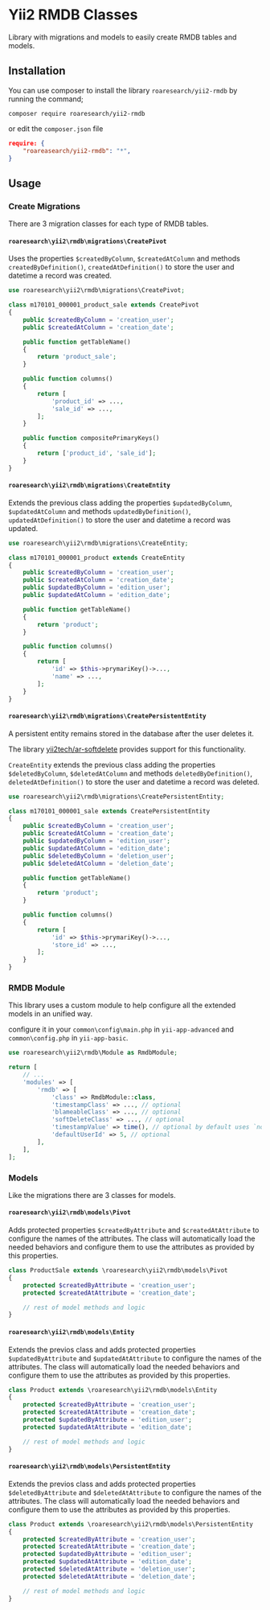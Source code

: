 Yii2 RMDB Classes
=================

Library with migrations and models to easily create RMDB tables and models.

Installation
-----------

You can use composer to install the library `roaresearch/yii2-rmdb` by running the
command;

`composer require roaresearch/yii2-rmdb`

or edit the `composer.json` file

```json
require: {
    "roareasearch/yii2-rmdb": "*",
}
```

Usage
-----

### Create Migrations

There are 3 migration classes for each type of RMDB tables.

#### `roaresearch\yii2\rmdb\migrations\CreatePivot`

Uses the properties  `$createdByColumn`, `$createdAtColumn` and methods
`createdByDefinition()`, `createdAtDefinition()` to store the user and datetime
a record was created.

```php
use roaresearch\yii2\rmdb\migrations\CreatePivot;

class m170101_000001_product_sale extends CreatePivot
{
    public $createdByColumn = 'creation_user';
    public $createdAtColumn = 'creation_date';

    public function getTableName()
    {
        return 'product_sale';
    }

    public function columns()
    {
        return [
            'product_id' => ...,
            'sale_id' => ...,
        ];
    }

    public function compositePrimaryKeys()
    {
        return ['product_id', 'sale_id'];
    }
}
```

#### `roaresearch\yii2\rmdb\migrations\CreateEntity`

Extends the previous class adding the properties  `$updatedByColumn`,
`$updatedAtColumn` and methods `updatedByDefinition()`, `updatedAtDefinition()`
to store the user and datetime a record was updated.

```php
use roaresearch\yii2\rmdb\migrations\CreateEntity;

class m170101_000001_product extends CreateEntity
{
    public $createdByColumn = 'creation_user';
    public $createdAtColumn = 'creation_date';
    public $updatedByColumn = 'edition_user';
    public $updatedAtColumn = 'edition_date';

    public function getTableName()
    {
        return 'product';
    }

    public function columns()
    {
        return [
            'id' => $this->prymariKey()->...,
            'name' => ...,
        ];
    }
}
```

#### `roaresearch\yii2\rmdb\migrations\CreatePersistentEntity`

A persistent entity remains stored in the database after the user deletes it.

The library [yii2tech/ar-softdelete](https://github.com/yii2tech/ar-softdelete)
provides support for this functionality.

`CreateEntity` extends  the previous class adding the properties
`$deletedByColumn`, `$deletedAtColumn` and methods `deletedByDefinition()`,
`deletedAtDefinition()` to store the user and datetime a record was deleted.

```php
use roaresearch\yii2\rmdb\migrations\CreatePersistentEntity;

class m170101_000001_sale extends CreatePersistentEntity
{
    public $createdByColumn = 'creation_user';
    public $createdAtColumn = 'creation_date';
    public $updatedByColumn = 'edition_user';
    public $updatedAtColumn = 'edition_date';
    public $deletedByColumn = 'deletion_user';
    public $deletedAtColumn = 'deletion_date';

    public function getTableName()
    {
        return 'product';
    }

    public function columns()
    {
        return [
            'id' => $this->prymariKey()->...,
            'store_id' => ...,
        ];
    }
}
```

### RMDB Module

This library uses a custom module to help configure all the extended models
in an unified way.

configure it in your `common\config\main.php` in `yii-app-advanced` and
`common\config.php` in `yii-app-basic`.

```php
use roaresearch\yii2\rmdb\Module as RmdbModule;

return [
    // ...
    'modules' => [
        'rmdb' => [
            'class' => RmdbModule::class,
            'timestampClass' => ..., // optional
            'blameableClass' => ..., // optional
            'softDeleteClass' => ..., // optional
            'timestampValue' => time(), // optional by default uses `now()`
            'defaultUserId' => 5, // optional
        ],
    ],
];
```

### Models

Like the migrations there are 3 classes for models.

#### `roaresearch\yii2\rmdb\models\Pivot`

Adds protected properties `$createdByAttribute` and `$createdAtAttribute` to
configure the names of the attributes. The class will automatically load the
needed behaviors and configure them to use the attributes as provided by this
properties.

```php
class ProductSale extends \roaresearch\yii2\rmdb\models\Pivot
{
    protected $createdByAttribute = 'creation_user';
    protected $createdAtAttribute = 'creation_date';

    // rest of model methods and logic
}
```

#### `roaresearch\yii2\rmdb\models\Entity`

Extends the previos class and adds protected properties `$updatedByAttribute`
and `$updatedAtAttribute` to configure the names of the attributes. The class
will automatically load the needed behaviors and configure them to use the
attributes as provided by this properties.

```php
class Product extends \roaresearch\yii2\rmdb\models\Entity
{
    protected $createdByAttribute = 'creation_user';
    protected $createdAtAttribute = 'creation_date';
    protected $updatedByAttribute = 'edition_user';
    protected $updatedAtAttribute = 'edition_date';

    // rest of model methods and logic
}
```

#### `roaresearch\yii2\rmdb\models\PersistentEntity`

Extends the previos class and adds protected properties `$deletedByAttribute`
and `$deletedAtAttribute` to configure the names of the attributes. The class
will automatically load the needed behaviors and configure them to use the
attributes as provided by this properties.

```php
class Product extends \roaresearch\yii2\rmdb\models\PersistentEntity
{
    protected $createdByAttribute = 'creation_user';
    protected $createdAtAttribute = 'creation_date';
    protected $updatedByAttribute = 'edition_user';
    protected $updatedAtAttribute = 'edition_date';
    protected $deletedAtAttribute = 'deletion_user';
    protected $deletedAtAttribute = 'deletion_date';

    // rest of model methods and logic
}
```
